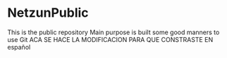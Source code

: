 # NetzunPublic
This is the public repository
Main purpose is built some good manners to use Git
ACA SE HACE LA MODIFICACION PARA QUE CONSTRASTE EN español